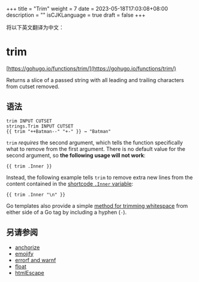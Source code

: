 +++
title = "Trim"
weight = 7
date = 2023-05-18T17:03:08+08:00
description = ""
isCJKLanguage = true
draft = false
+++

将以下英文翻译为中文：
# trim

[https://gohugo.io/functions/trim/](https://gohugo.io/functions/trim/)

Returns a slice of a passed string with all leading and trailing characters from cutset removed.

## 语法

```
trim INPUT CUTSET
strings.Trim INPUT CUTSET
{{ trim "++Batman--" "+-" }} → "Batman"
```

`trim` *requires* the second argument, which tells the function specifically what to remove from the first argument. There is no default value for the second argument, so **the following usage will not work**:

```go-html-template
{{ trim .Inner }}
```

Instead, the following example tells `trim` to remove extra new lines from the content contained in the [shortcode `.Inner` variable](https://gohugo.io/variables/shortcodes/):

```go-html-template
{{ trim .Inner "\n" }}
```

Go templates also provide a simple [method for trimming whitespace](https://gohugo.io/templates/introduction/#whitespace) from either side of a Go tag by including a hyphen (`-`).

## 另请参阅

- [anchorize](https://gohugo.io/functions/anchorize/)
- [emojify](https://gohugo.io/functions/emojify/)
- [errorf and warnf](https://gohugo.io/functions/errorf/)
- [float](https://gohugo.io/functions/float/)
- [htmlEscape](https://gohugo.io/functions/htmlescape/)
